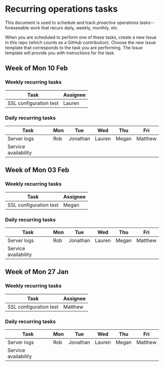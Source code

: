 # Recurring operations tasks

This document is used to schedule and track *proactive* operations tasks-- foreseeable work that recurs daily, weekly, monthly, etc.

When you are scheduled to perform one of these tasks, create a new Issue in this repo (which counts as a GitHub contribution). Choose the new Issue template that corresponds to the task you are performing. The Issue template will provide you with instructions for the task.

## Week of Mon 10 Feb

### Weekly recurring tasks

| Task                   | Assignee |
| ---------------------- | -------- |
| SSL configuration test |  Lauren        |

### Daily recurring tasks
| Task                 | Mon   | Tue  | Wed  | Thu  | Fri  |
| -------------------- | ----  | ---- | ---- | ---- | ---- |
| Server logs          | Rob      | Jonathan     |  Lauren    | Megan     | Matthew     |
| Service availability |       |      |      |      |      |

## Week of Mon 03 Feb

### Weekly recurring tasks

| Task                   | Assignee |
| ---------------------- | -------- |
| SSL configuration test |  Megan        |

### Daily recurring tasks
| Task                 | Mon   | Tue  | Wed  | Thu  | Fri  |
| -------------------- | ----  | ---- | ---- | ---- | ---- |
| Server logs          | Rob      | Jonathan     |  Lauren    | Megan     | Matthew     |
| Service availability |       |      |      |      |      |

## Week of Mon 27 Jan

### Weekly recurring tasks

| Task                   | Assignee |
| ---------------------- | -------- |
| SSL configuration test |  Matthew        |

### Daily recurring tasks
| Task                 | Mon   | Tue  | Wed  | Thu  | Fri  |
| -------------------- | ----  | ---- | ---- | ---- | ---- |
| Server logs          | Rob      | Jonathan     |  Lauren    | Megan     | Matthew     |
| Service availability |       |      |      |      |      |

